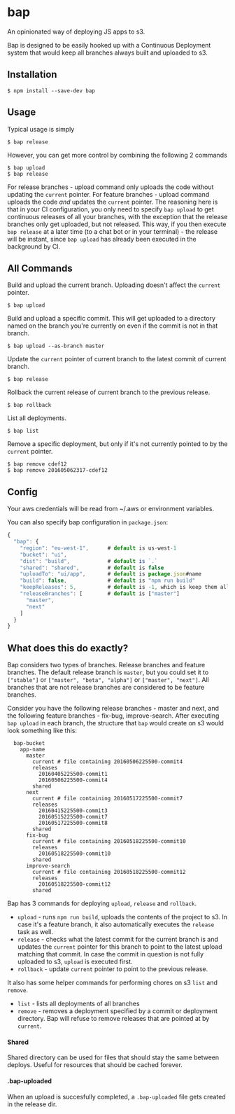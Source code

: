 # bap

An opinionated way of deploying JS apps to s3.

Bap is designed to be easily hooked up with a Continuous Deployment system that would keep all branches always built and uploaded to s3.

## Installation

    $ npm install --save-dev bap

## Usage

Typical usage is simply

    $ bap release

However, you can get more control by combining the following 2 commands

    $ bap upload
    $ bap release

For release branches - upload command only uploads the code without updating the `current` pointer. For feature branches - upload command uploads the code *and* updates the `current` pointer. The reasoning here is that in your CI configuration, you only need to specify `bap upload` to get continuous releases of all your branches, with the exception that the release branches only get uploaded, but not released. This way, if you then execute `bap release` at a later time (to a chat bot or in your terminal) - the release will be instant, since `bap upload` has already been executed in the background by CI.

## All Commands

Build and upload the current branch. Uploading doesn't affect the `current` pointer.

    $ bap upload

Build and upload a specific commit. This will get uploaded to a directory named on the branch you're currently on even if the commit is not in that branch.

    $ bap upload --as-branch master

Update the `current` pointer of current branch to the latest commit of current branch.

    $ bap release

Rollback the current release of current branch to the previous release.

    $ bap rollback

List all deployments.
    
    $ bap list

Remove a specific deployment, but only if it's not currently pointed to by the `current` pointer.

    $ bap remove cdef12
    $ bap remove 201605062317-cdef12

## Config

Your aws credentials will be read from ~/.aws or environment variables.

You can also specify bap configuration in `package.json`:

```js
{
  "bap": {
    "region": "eu-west-1",      # default is us-west-1
    "bucket": "ui",
    "dist": "build",            # default is `.`
    "shared": "shared",         # default is false
    "uploadTo": "ui/app",       # default is package.json#name
    "build": false,             # default is "npm run build"
    "keepReleases": 5,          # default is -1, which is keep them all
    "releaseBranches": [        # default is ["master"]
      "master",
      "next"
    ]
  }
}
```

## What does this do exactly?

Bap considers two types of branches. Release branches and feature branches. The default release branch is `master`, but you could set it to `["stable"]` or `["master", "beta", "alpha"]` or `["master", "next"]`. All branches that are not release branches are considered to be feature branches.

Consider you have the following release branches - master and next, and the following feature branches - fix-bug, improve-search. After executing `bap upload` in each branch, the structure that `bap` would create on s3 would look something like this:

```
  bap-bucket
    app-name
      master
        current # file containing 20160506225500-commit4
        releases
          20160405225500-commit1
          20160506225500-commit4
        shared
      next
        current # file containing 20160517225500-commit7
        releases
          20160415225500-commit3
          20160515225500-commit7
          20160517225500-commit8
        shared
      fix-bug
        current # file containing 20160518225500-commit10
        releases
          20160518225500-commit10
        shared
      improve-search
        current # file containing 20160518225500-commit12
        releases
          20160518225500-commit12
        shared
```

Bap has 3 commands for deploying `upload`, `release` and `rollback`.

- `upload` - runs `npm run build`, uploads the contents of the project to s3. In case it's a feature branch, it also automatically executes the `release` task as well.
- `release` - checks what the latest commit for the current branch is and updates the `current` pointer for this branch to point to the latest upload matching that commit. In case the commit in question is not fully uploaded to s3, `upload` is executed first.
- `rollback` - update `current` pointer to point to the previous release.

It also has some helper commands for performing chores on s3 `list` and `remove`.

- `list` - lists all deployments of all branches
- `remove` - removes a deployment specified by a commit or deployment directory. Bap will refuse to remove releases that are pointed at by `current`.

#### Shared

Shared directory can be used for files that should stay the same between deploys. Useful for resources that should be cached forever.

#### .bap-uploaded

When an upload is succesfully completed, a `.bap-uploaded` file gets created in the release dir.
